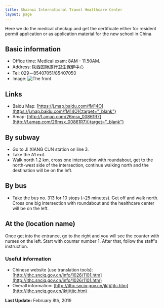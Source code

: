 ```yaml
---
title: Shaanxi International Travel Healthcare Center
layout: page
---
```

Here we do the medical checkup and get the certificate either for resident permit application or as application material for the new school in China.

## Basic information
* Office time: Medical exam: 8AM - 11.50AM.
* Address: 陕西国际旅行卫生保健中心
* Tel: 029－85407051/85407050
* Image:
![The front](/assets/img/healthcare-center/front.jpg)

## Links
* Baidu Map: [https://j.map.baidu.com/fM14O](https://j.map.baidu.com/fM14O){:target="_blank"}
* Amap: [http://f.amap.com/26msx_00861R7](http://f.amap.com/26msx_00861R7){:target="_blank"}

## By subway
* Go to JI XIANG CUN station on line 3.
* Take the A1 exit.
* Walk north 1.2 km, cross one intersection with roundabout, get to the north-west side of the intersection, continue walking north and the destination will be on the left.

## By bus
* Take the bus no. 313 for 10 stops (~25 minutes). Get off and walk north. Cross one big intersection with roundabout and the healthcare center will be on the left.

## At the (location name)
Once get into the entrance, go to the right and you will see the counter with nurses on the left. Start with counter number 1. After that, follow the staff's instruction.

### Useful information
* Chinese website (use translation tools): [http://ithc.snciq.gov.cn/info/1026/1101.htm](http://ithc.snciq.gov.cn/info/1026/1101.htm)
* Overall information: [http://ithc.snciq.gov.cn/jktj/tjtc.htm](http://ithc.snciq.gov.cn/jktj/tjtc.htm)

**Last Update:** February 8th, 2019
